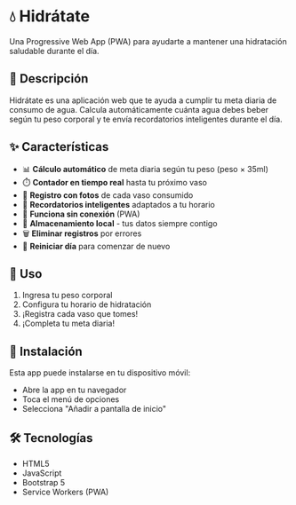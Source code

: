 # 💧 Hidrátate

Una Progressive Web App (PWA) para ayudarte a mantener una hidratación saludable durante el día.

## 🎯 Descripción

Hidrátate es una aplicación web que te ayuda a cumplir tu meta diaria de consumo de agua. Calcula automáticamente cuánta agua debes beber según tu peso corporal y te envía recordatorios inteligentes durante el día.

## ✨ Características

- 📊 **Cálculo automático** de meta diaria según tu peso (peso × 35ml)
- ⏱️ **Contador en tiempo real** hasta tu próximo vaso
- 📸 **Registro con fotos** de cada vaso consumido
- 🔔 **Recordatorios inteligentes** adaptados a tu horario
- 📱 **Funciona sin conexión** (PWA)
- 💾 **Almacenamiento local** - tus datos siempre contigo
- 🗑️ **Eliminar registros** por errores
- 🔄 **Reiniciar día** para comenzar de nuevo

## 🚀 Uso

1. Ingresa tu peso corporal
2. Configura tu horario de hidratación
3. ¡Registra cada vaso que tomes!
4. ¡Completa tu meta diaria!

## 📱 Instalación

Esta app puede instalarse en tu dispositivo móvil:

- Abre la app en tu navegador
- Toca el menú de opciones
- Selecciona "Añadir a pantalla de inicio"

## 🛠️ Tecnologías

- HTML5
- JavaScript
- Bootstrap 5
- Service Workers (PWA)
